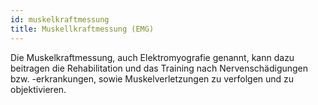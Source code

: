 ```yaml
---
id: muskelkraftmessung
title: Muskellkraftmessung (EMG)
---
```


Die Muskelkraftmessung, auch Elektromyografie genannt, kann dazu beitragen die Rehabilitation und das Training nach Nervenschädigungen bzw. -erkrankungen, sowie Muskelverletzungen zu verfolgen und zu objektivieren.
